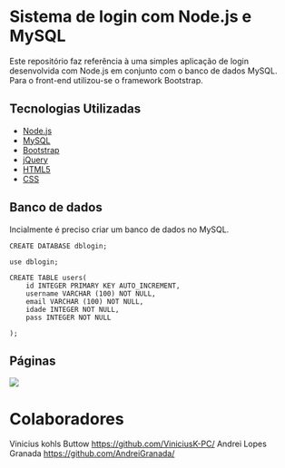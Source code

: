# Sistema de login com Node.js e MySQL
Este repositório faz referência à uma simples aplicação de login desenvolvida com Node.js em conjunto com o banco de dados MySQL. Para o front-end utilizou-se o framework Bootstrap.

<h2> Tecnologias Utilizadas </h2>

- [Node.js](https://nodejs.org/en/)
- [MySQL](https://www.mysql.com/)
- [Bootstrap](https://getbootstrap.com/)
- [jQuery](https://jquery.com/)
- [HTML5](https://developer.mozilla.org/en-US/docs/Web/Guide/HTML/HTML5)
- [CSS](https://developer.mozilla.org/en-US/docs/Web/CSS)

<h2> Banco de dados </h2>

Incialmente é preciso criar um banco de dados no MySQL.

```
CREATE DATABASE dblogin;

use dblogin;

CREATE TABLE users(
	id INTEGER PRIMARY KEY AUTO_INCREMENT,
    username VARCHAR (100) NOT NULL,
    email VARCHAR (100) NOT NULL,
    idade INTEGER NOT NULL,
    pass INTEGER NOT NULL

);
```

<h2> Páginas </h2>
<img src="public/images/img_index.png">

# Colaboradores
Vinicius kohls Buttow
https://github.com/ViniciusK-PC/
Andrei Lopes Granada
https://github.com/AndreiGranada/